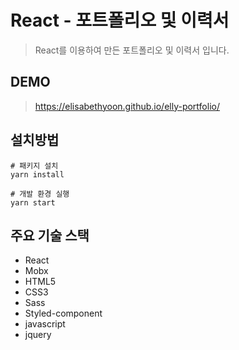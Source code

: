 # React - 포트폴리오 및 이력서 
> React를 이용하여 만든 포트폴리오 및 이력서 입니다.
## DEMO
> https://elisabethyoon.github.io/elly-portfolio/
## 설치방법
```
# 패키지 설치
yarn install

# 개발 환경 실행
yarn start
```
## 주요 기술 스택
* React
* Mobx
* HTML5
* CSS3
* Sass
* Styled-component
* javascript
* jquery
